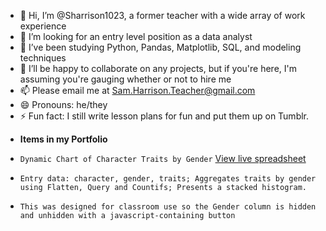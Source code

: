 - 👋 Hi, I’m @Sharrison1023, a former teacher with a wide array of work experience
- 👀 I’m looking for an entry level position as a data analyst
- 🌱 I’ve been studying Python, Pandas, Matplotlib, SQL, and modeling techniques
- 💞️ I’ll be happy to collaborate on any projects, but if you're here, I'm assuming you're gauging whether or not to hire me
- 📫 Please email me at Sam.Harrison.Teacher@gmail.com
- 😄 Pronouns: he/they
- ⚡ Fun fact: I still write lesson plans for fun and put them up on Tumblr.
* **Items in my Portfolio**
-    `Dynamic Chart of Character Traits by Gender` [View live spreadsheet](https://docs.google.com/spreadsheets/d/your-sheet-id/edit?usp=sharing)
-     Entry data: character, gender, traits; Aggregates traits by gender using Flatten, Query and Countifs; Presents a stacked histogram.
-     This was designed for classroom use so the Gender column is hidden and unhidden with a javascript-containing button
